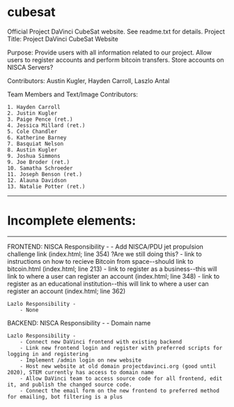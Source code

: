 # cubesat
Official Project DaVinci CubeSat website. See readme.txt for details.
Project Title: 
    Project DaVinci CubeSat Website
    
Purpose: 
    Provide users with all information related to our project. 
    Allow users to register accounts and perform bitcoin transfers. 
    Store accounts on NISCA Servers?
    
Contributors: 
    Austin Kugler, Hayden Carroll, Laszlo Antal
    
Team Members and Text/Image Contributors:

    1. Hayden Carroll
    2. Justin Kugler 
    3. Paige Pence (ret.)
    4. Jessica Millard (ret.)
    5. Cole Chandler
    6. Katherine Barney
    7. Basquiat Nelson
    8. Austin Kugler
    9. Joshua Simmons
    9. Joe Broder (ret.)
    10. Samatha Schroeder 
    11. Joseph Benson (ret.)
    12. Alauna Davidson
    13. Natalie Potter (ret.)

---------------------------------------------------------------------------
# Incomplete elements:                                                    #
---------------------------------------------------------------------------
FRONTEND:
    NISCA Responsibility - 
        - Add NISCA/PDU jet propulsion challenge link (index.html; line 354) ?Are we still doing this?
        - link to instructions on how to recieve Bitcoin from space--should link to bitcoin.html (index.html; line 213)
        - link to register as a business--this will link to where a user can register an account (index.html; line 348)
        - link to register as an educational institution--this will link to where a user can register an account (index.html; line 362)

    Lazlo Responsibility -
        - None

BACKEND:
    NISCA Responsibility -
        - Domain name

    Lazlo Responsibility - 
        - Connect new DaVinci frontend with existing backend
        - Link new frontend login and register with preferred scripts for logging in and registering
        - Implement /admin login on new website
        - Host new website at old domain projectdavinci.org (good until 2020), STEM currently has access to domain name
        - Allow DaVinci team to access source code for all frontend, edit it, and publish the changed source code.
        - Connect the email form on the new frontend to preferred method for emailing, bot filtering is a plus
